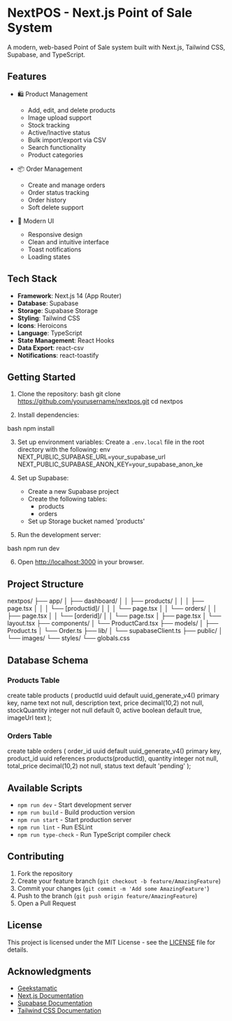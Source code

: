 # NextPOS - Next.js Point of Sale System

A modern, web-based Point of Sale system built with Next.js, Tailwind CSS, Supabase, and TypeScript.

## Features

- 🛍️ Product Management
  - Add, edit, and delete products
  - Image upload support
  - Stock tracking
  - Active/Inactive status
  - Bulk import/export via CSV
  - Search functionality
  - Product categories

- 📦 Order Management
  - Create and manage orders
  - Order status tracking
  - Order history
  - Soft delete support

- 🎨 Modern UI
  - Responsive design
  - Clean and intuitive interface
  - Toast notifications
  - Loading states

## Tech Stack

- **Framework**: Next.js 14 (App Router)
- **Database**: Supabase
- **Storage**: Supabase Storage
- **Styling**: Tailwind CSS
- **Icons**: Heroicons
- **Language**: TypeScript
- **State Management**: React Hooks
- **Data Export**: react-csv
- **Notifications**: react-toastify

## Getting Started

1. Clone the repository:
bash
git clone https://github.com/yourusername/nextpos.git
cd nextpos


2. Install dependencies:

bash
npm install


3. Set up environment variables:
Create a `.env.local` file in the root directory with the following:
env
NEXT_PUBLIC_SUPABASE_URL=your_supabase_url
NEXT_PUBLIC_SUPABASE_ANON_KEY=your_supabase_anon_ke


4. Set up Supabase:
   - Create a new Supabase project
   - Create the following tables:
     - products
     - orders
   - Set up Storage bucket named 'products'

5. Run the development server:

bash
npm run dev


6. Open [http://localhost:3000](http://localhost:3000) in your browser.

## Project Structure

nextpos/
├── app/
│ ├── dashboard/
│ │ ├── products/
│ │ │ ├── page.tsx
│ │ │ └── [productid]/
│ │ │ └── page.tsx
│ │ └── orders/
│ │ ├── page.tsx
│ │ └── [orderid]/
│ │ └── page.tsx
│ ├── page.tsx
│ └── layout.tsx
├── components/
│ └── ProductCard.tsx
├── models/
│ ├── Product.ts
│ └── Order.ts
├── lib/
│ └── supabaseClient.ts
├── public/
│ └── images/
└── styles/
└── globals.css

## Database Schema

### Products Table
create table products (
productId uuid default uuid_generate_v4() primary key,
name text not null,
description text,
price decimal(10,2) not null,
stockQuantity integer not null default 0,
active boolean default true,
imageUrl text
);


### Orders Table
create table orders (
order_id uuid default uuid_generate_v4() primary key,
product_id uuid references products(productId),
quantity integer not null,
total_price decimal(10,2) not null,
status text default 'pending'
);


## Available Scripts

- `npm run dev` - Start development server
- `npm run build` - Build production version
- `npm run start` - Start production server
- `npm run lint` - Run ESLint
- `npm run type-check` - Run TypeScript compiler check

## Contributing

1. Fork the repository
2. Create your feature branch (`git checkout -b feature/AmazingFeature`)
3. Commit your changes (`git commit -m 'Add some AmazingFeature'`)
4. Push to the branch (`git push origin feature/AmazingFeature`)
5. Open a Pull Request

## License

This project is licensed under the MIT License - see the [LICENSE](LICENSE) file for details.

## Acknowledgments

- [Geekstamatic](https://geekstamatic.com)
- [Next.js Documentation](https://nextjs.org/docs)
- [Supabase Documentation](https://supabase.io/docs)
- [Tailwind CSS Documentation](https://tailwindcss.com/docs)
